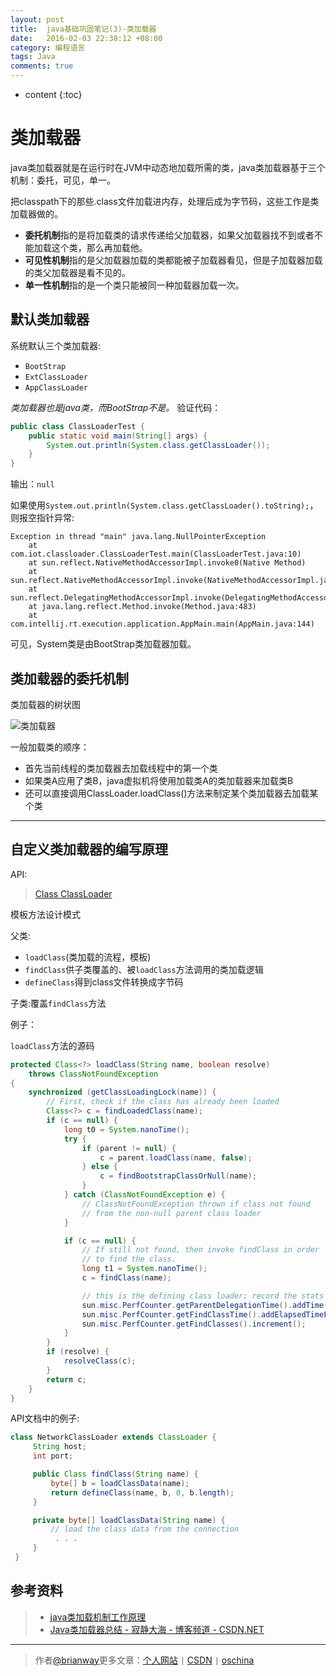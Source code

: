 ```yaml
---
layout: post
title:  java基础巩固笔记(3)-类加载器
date:   2016-02-03 22:38:12 +08:00
category: 编程语言
tags: Java
comments: true
---
```


* content
{:toc}

# 类加载器

java类加载器就是在运行时在JVM中动态地加载所需的类，java类加载器基于三个机制：委托，可见，单一。




把classpath下的那些.class文件加载进内存，处理后成为字节码，这些工作是类加载器做的。

- **委托机制**指的是将加载类的请求传递给父加载器，如果父加载器找不到或者不能加载这个类，那么再加载他。
- **可见性机制**指的是父加载器加载的类都能被子加载器看见，但是子加载器加载的类父加载器是看不见的。
- **单一性机制**指的是一个类只能被同一种加载器加载一次。


## 默认类加载器
系统默认三个类加载器:

- `BootStrap`
- `ExtClassLoader`
- `AppClassLoader`

*类加载器也是java类，而BootStrap不是。*
验证代码：

```java
public class ClassLoaderTest {
    public static void main(String[] args) {
        System.out.println(System.class.getClassLoader());
    }
}
```
输出：`null`

如果使用`System.out.println(System.class.getClassLoader().toString);`，则报空指针异常:

```
Exception in thread "main" java.lang.NullPointerException
	at com.iot.classloader.ClassLoaderTest.main(ClassLoaderTest.java:10)
	at sun.reflect.NativeMethodAccessorImpl.invoke0(Native Method)
	at sun.reflect.NativeMethodAccessorImpl.invoke(NativeMethodAccessorImpl.java:62)
	at sun.reflect.DelegatingMethodAccessorImpl.invoke(DelegatingMethodAccessorImpl.java:43)
	at java.lang.reflect.Method.invoke(Method.java:483)
	at com.intellij.rt.execution.application.AppMain.main(AppMain.java:144)
```

可见，System类是由BootStrap类加载器加载。

## 类加载器的委托机制
类加载器的树状图

![类加载器](http://7xph6d.com1.z0.glb.clouddn.com/javaSE_%E7%B1%BB%E5%8A%A0%E8%BD%BD%E5%99%A8%E7%BB%93%E6%9E%84%E5%9B%BE.png)


一般加载类的顺序：

- 首先当前线程的类加载器去加载线程中的第一个类
- 如果类A应用了类B，java虚拟机将使用加载类A的类加载器来加载类B
- 还可以直接调用ClassLoader.loadClass()方法来制定某个类加载器去加载某个类

-------------------

## 自定义类加载器的编写原理

API:

> [Class ClassLoader](https://docs.oracle.com/javase/8/docs/api/index.html?java/lang/ClassLoader.html)

模板方法设计模式

父类:

- `loadClass`(类加载的流程，模板)
- `findClass`供子类覆盖的、被`loadClass`方法调用的类加载逻辑
- `defineClass`得到class文件转换成字节码

子类:覆盖`findClass`方法

例子：

`loadClass`方法的源码

```java
protected Class<?> loadClass(String name, boolean resolve)
    throws ClassNotFoundException
{
    synchronized (getClassLoadingLock(name)) {
        // First, check if the class has already been loaded
        Class<?> c = findLoadedClass(name);
        if (c == null) {
            long t0 = System.nanoTime();
            try {
                if (parent != null) {
                    c = parent.loadClass(name, false);
                } else {
                    c = findBootstrapClassOrNull(name);
                }
            } catch (ClassNotFoundException e) {
                // ClassNotFoundException thrown if class not found
                // from the non-null parent class loader
            }

            if (c == null) {
                // If still not found, then invoke findClass in order
                // to find the class.
                long t1 = System.nanoTime();
                c = findClass(name);

                // this is the defining class loader; record the stats
                sun.misc.PerfCounter.getParentDelegationTime().addTime(t1 - t0);
                sun.misc.PerfCounter.getFindClassTime().addElapsedTimeFrom(t1);
                sun.misc.PerfCounter.getFindClasses().increment();
            }
        }
        if (resolve) {
            resolveClass(c);
        }
        return c;
    }
}
```

API文档中的例子:

```java
class NetworkClassLoader extends ClassLoader {
     String host;
     int port;

     public Class findClass(String name) {
         byte[] b = loadClassData(name);
         return defineClass(name, b, 0, b.length);
     }

     private byte[] loadClassData(String name) {
         // load the class data from the connection
          . . .
     }
 }
```



## 参考资料

>* [java类加载机制工作原理](http://ju.outofmemory.cn/entry/142486)
>* [Java类加载器总结 - 寂静大海 - 博客频道 - CSDN.NET](http://blog.csdn.net/gjanyanlig/article/details/6818655)


----

> 作者[@brianway](http://brianway.github.io/)更多文章：[个人网站](http://brianway.github.io/) `|` [CSDN](http://blog.csdn.net/h3243212/) `|` [oschina](http://my.oschina.net/brianway)
